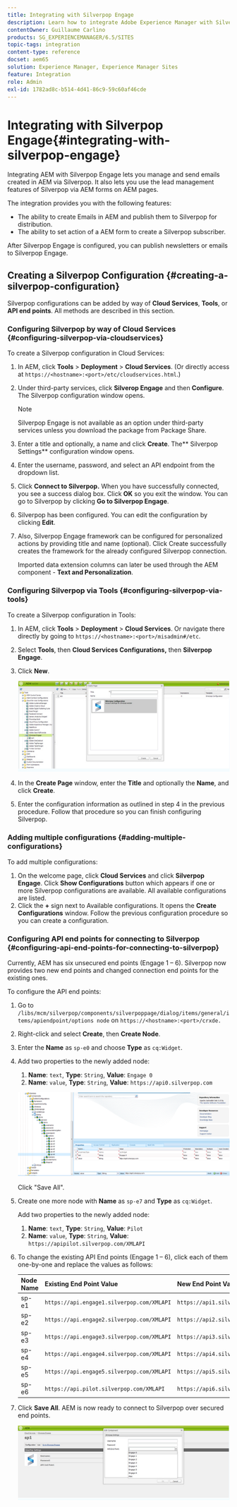 ```yaml
---
title: Integrating with Silverpop Engage
description: Learn how to integrate Adobe Experience Manager with Silverpop Engage.
contentOwner: Guillaume Carlino
products: SG_EXPERIENCEMANAGER/6.5/SITES
topic-tags: integration
content-type: reference
docset: aem65
solution: Experience Manager, Experience Manager Sites
feature: Integration
role: Admin
exl-id: 1782ad8c-b514-4d41-86c9-59c60af46cde
---
```

# Integrating with Silverpop Engage{#integrating-with-silverpop-engage}

<!-- THIS ENTIRE TOPIC APPEARS OBSOLETE BECAUSE SILVERPOP NO LONGER EXISTS AND THERE ARE NO REDIRECTS FOR THE DOWNLOAD URL BELOW THAT IS 404.
>[!NOTE]
>
>Silverpop integration is **not** available out of the box. Download the Silverpop integration package `https://www.adobeaemcloud.com/content/marketplace/marketplaceProxy.html?packagePath=/content/companies/public/adobe/packages/aem620/product/cq-mcm-integrations-silverpop-content` from Package Share and install it on your instance. After you have installed the package, you can configure it as described in this document. -->

Integrating AEM with Silverpop Engage lets you manage and send emails created in AEM via Silverpop. It also lets you use the lead management features of Silverpop via AEM forms on AEM pages.

The integration provides you with the following features:

* The ability to create Emails in AEM and publish them to Silverpop for distribution.
* The ability to set action of a AEM form to create a Silverpop subscriber.

After Silverpop Engage is configured, you can publish newsletters or emails to Silverpop Engage.

## Creating a Silverpop Configuration {#creating-a-silverpop-configuration}

Silverpop configurations can be added by way of **Cloud Services**, **Tools**, or **API end points**. All methods are described in this section.

### Configuring Silverpop by way of Cloud Services {#configuring-silverpop-via-cloudservices}

To create a Silverpop configuration in Cloud Services:

1. In AEM, click **Tools** > **Deployment** > **Cloud Services**. (Or directly access at `https://<hostname>:<port>/etc/cloudservices.html`.)
1. Under third-party services, click **Silverop Engage** and then **Configure**. The Silverpop configuration window opens.

   >[!NOTE]
   >
   >Silverpop Engage is not available as an option under third-party services unless you download the package from Package Share.

1. Enter a title and optionally, a name and click **Create**. The** Silverpop Settings** configuration window opens.
1. Enter the username, password, and select an API endpoint from the dropdown list.
1. Click **Connect to Silverpop.** When you have successfully connected, you see a success dialog box. Click **OK** so you exit the window. You can go to Silverpop by clicking **Go to Silverpop Engage**.
1. Silverpop has been configured. You can edit the configuration by clicking **Edit**.
1. Also, Silverpop Engage framework can be configured for personalized actions by providing title and name (optional). Click Create successfully creates the framework for the already configured Silverpop connection.

   Imported data extension columns can later be used through the AEM component - **Text and Personalization**.

### Configuring Silverpop via Tools {#configuring-silverpop-via-tools}

To create a Silverpop configuration in Tools:

1. In AEM, click **Tools** > **Deployment** > **Cloud Services**. Or navigate there directly by going to `https://<hostname>:<port>/misadmin#/etc`.
1. Select **Tools**, then **Cloud Services Configurations,** then **Silverpop Engage**.
1. Click **New**.

   ![chlimage_1-6](assets/chlimage_1-6.jpeg)

1. In the **Create Page** window, enter the **Title** and optionally the **Name**, and click **Create**.
1. Enter the configuration information as outlined in step 4 in the previous procedure. Follow that procedure so you can finish configuring Silverpop.

### Adding multiple configurations {#adding-multiple-configurations}

To add multiple configurations:

1. On the welcome page, click **Cloud Services** and click **Silverpop Engage**. Click **Show Configurations** button which appears if one or more Silverpop configurations are available. All available configurations are listed.
1. Click the **+** sign next to Available configurations. It opens the **Create Configurations** window. Follow the previous configuration procedure so you can create a configuration.

### Configuring API end points for connecting to Silverpop {#configuring-api-end-points-for-connecting-to-silverpop}

Currently, AEM has six unsecured end points (Engage 1 – 6). Silverpop now provides two new end points and changed connection end points for the existing ones.

To configure the API end points:

1. Go to `/libs/mcm/silverpop/components/silverpoppage/dialog/items/general/items/apiendpoint/options node` on `https://<hostname>:<port>/crxde.`
1. Right-click and select **Create**, then **Create Node**.
1. Enter the **Name** as `sp-e0` and choose **Type** as `cq:Widget`.
1. Add two properties to the newly added node:

    1. **Name**: `text`, **Type**: `String`, **Value**: `Engage 0`
    1. **Name**: `value`, **Type**: `String`, **Value**: `https://api0.silverpop.com`

   ![chlimage_1-42](assets/chlimage_1-42.png)

   Click "Save All".

1. Create one more node with **Name** as `sp-e7` and **Type** as `cq:Widget`.

   Add two properties to the newly added node:

    1. **Name**: `text`, **Type**: `String`, **Value**: `Pilot`
    1. **Name**: `value`, **Type**: `String`, **Value**: `https://apipilot.silverpop.com/XMLAPI`

1. To change the existing API End points (Engage 1 – 6), click each of them one-by-one and replace the values as follows:

   | **Node Name** |**Existing End Point Value** |**New End Point Value** |
   |---|---|---|
   | sp-e1 | `https://api.engage1.silverpop.com/XMLAPI` | `https://api1.silverpop.com` |
   | sp-e2 | `https://api.engage2.silverpop.com/XMLAPI` | `https://api2.silverpop.com` |
   | sp-e3 | `https://api.engage3.silverpop.com/XMLAPI` | `https://api3.silverpop.com` |
   | sp-e4 | `https://api.engage4.silverpop.com/XMLAPI` | `https://api4.silverpop.com` |
   | sp-e5 | `https://api.engage5.silverpop.com/XMLAPI` | `https://api5.silverpop.com` |
   | sp-e6 | `https://api.pilot.silverpop.com/XMLAPI` | `https://api6.silverpop.com` |

1. Click **Save All**. AEM is now ready to connect to Silverpop over secured end points.

   ![chlimage_1-7](assets/chlimage_1-7.jpeg)
